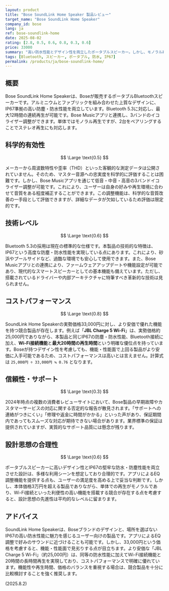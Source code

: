 ```yaml
---
layout: product
title: "Bose SoundLink Home Speaker 製品レビュー"
target_name: "Bose SoundLink Home Speaker"
company_id: bose
lang: ja
ref: bose-soundlink-home
date: 2025-08-02
rating: [2.8, 0.5, 0.6, 0.8, 0.3, 0.6]
price: 33000
summary: "高い防水性能とデザイン性を両立したポータブルスピーカー。しかし、モノラル再生である点や、より機能・性能で上回る競合製品の存在がコストパフォーマンスに影響を与えている。"
tags: [Bluetooth, スピーカー, ポータブル, 防水, IP67]
permalink: /products/ja/bose-soundlink-home/
---
```


## 概要

Bose SoundLink Home Speakerは、Boseが販売するポータブルBluetoothスピーカーです。アルミニウムとファブリックを組み合わせた上質なデザインに、IP67準拠の高い防塵・防水性能を両立しています。Bluetooth 5.3に対応し、最大12時間の連続再生が可能です。Bose Musicアプリと連携し、3バンドのイコライザー調整ができます。単体ではモノラル再生ですが、2台をペアリングすることでステレオ再生にも対応します。

## 科学的有効性

$$ \Large \text{0.5} $$

メーカーから周波数特性や歪率（THD）といった客観的な測定データは公開されていません。そのため、マスター音源への忠実度を科学的に評価することは困難です。しかし、Bose Musicアプリを通じて低音・中音・高音の3バンドイコライザー調整が可能です。これにより、ユーザーは自身の好みや再生環境に合わせて音質をある程度補正することができます。この調整機能は、科学的な音質改善の一手段として評価できますが、詳細なデータが欠如しているため評価は限定的です。

## 技術レベル

$$ \Large \text{0.6} $$

Bluetooth 5.3の採用は現在の標準的な仕様です。本製品の技術的な特徴は、IP67という高度な防塵・防水性能を実現している点にあります。これにより、砂浜やプールサイドなど、過酷な環境でも安心して使用できます。また、Bose Musicアプリとの連携により、ファームウェアアップデートや機能設定が可能であり、現代的なスマートスピーカーとしての基本機能も備えています。ただし、搭載されているドライバーや内部アーキテクチャに特筆すべき革新的な技術は見られません。

## コストパフォーマンス

$$ \Large \text{0.8} $$

SoundLink Home Speakerの実勢価格33,000円に対し、より安価で優れた機能を持つ競合製品が存在します。例えば「**JBL Charge 5 Wi-Fi**」は、実勢価格約25,000円でありながら、本製品と同じIP67の防塵・防水性能、Bluetooth接続に加え、**Wi-Fi接続機能**と**最大20時間の再生時間**という明確な優位点を持っています。Boseが持つデザイン性を考慮しても、機能・性能面で上回る製品がより安価に入手可能であるため、コストパフォーマンスは高いとは言えません。計算式は `25,000円 ÷ 33,000円 ≒ 0.76` となります。

## 信頼性・サポート

$$ \Large \text{0.3} $$

2024年時点の複数の消費者レビューサイトにおいて、Bose製品の早期故障やカスタマーサービスの対応に関する否定的な報告が散見されます。「サポートへの連絡がつきにくい」「修理や返金に時間がかかる」といった声があり、保証期間内であってもスムーズな対応が期待できない場合があります。業界標準の保証は提供されていますが、実質的なサポート品質には懸念が残ります。

## 設計思想の合理性

$$ \Large \text{0.6} $$

ポータブルスピーカーに高いデザイン性とIP67の堅牢な防水・防塵性能を両立させた設計は、多様な利用シーンを想定しており合理的です。アプリによるEQ調整機能を提供する点も、ユーザーの満足度を高める上で妥当な判断です。しかし、本体価格3万円を超える製品でありながら、単体での再生がモノラルであり、Wi-Fi接続といった利便性の高い機能を搭載する競合が存在する点を考慮すると、設計思想の先進性は平均的なレベルに留まります。

## アドバイス

SoundLink Home Speakerは、Boseブランドのデザインと、場所を選ばないIP67の高い防水性能に魅力を感じるユーザー向けの製品です。アプリによるEQ調整で好みのサウンドに近づけることも可能です。しかし、33,000円という価格を考慮すると、機能・性能面で見劣りする点が目立ちます。より安価な「JBL Charge 5 Wi-Fi」（約25,000円）は、同等の防水性能に加えてWi-Fi接続機能と20時間の長時間再生を実現しており、コストパフォーマンスで明確に優れています。機能性や再生時間、価格のバランスを重視する場合は、競合製品を十分に比較検討することを強く推奨します。

(2025.8.2)
